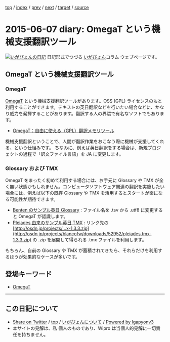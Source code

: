 [top](../index.html) 
 / [index](index.html) 
 / [prev](ig150605.html) 
 / [next](ig150608.html) 
 / [target](http://www.igapyon.jp/igapyon/diary/2015/ig150607.html) 
 / [source](https://github.com/igapyon/diary/blob/master/2015/ig150607.src.md) 

2015-06-07 diary: OmegaT という機械支援翻訳ツール
=====================================================================================================
[![いがぴょんの日記](http://www.igapyon.jp/igapyon/diary/images/iga200306s.jpg "いがぴょん")](http://www.igapyon.jp/igapyon/diary/memo/memoigapyon.html) 日記形式でつづる [いがぴょん](http://www.igapyon.jp/igapyon/diary/memo/memoigapyon.html)コラム ウェブページです。

## OmegaT という機械支援翻訳ツール


### OmegaT

[OmegaT](../keyword/omegat.html) という機械支援翻訳ツールがあります。OSS (GPL) ライセンスのもと利用することができます。テキストの英日翻訳などを行いたい場合などに、かなり威力を発揮することがあります。翻訳する人の界隈で有名なソフトでもあります。


* [OmegaT：自由に使える（GPL）翻訳メモリツール](http://www.omegat.org/ja/omegat.html)


機械支援翻訳ということで、人間が翻訳作業をおこなう際に機械が支援してくれる、という仕組みです。
ちなみに、例えば英日翻訳をする場合は、新規プロジェクトの過程で「訳文ファイル言語」を JA に変更します。


### Glossary および TMX

OmegaT をまったく初めて利用する場合には、お手元に Glossary や TMX が全く無い状態かもしれません。コンピュータソフトウェア関連の翻訳を実施したい場合には、例えば以下の既存 Glossary や TMX を活用するとスタートが楽になる可能性が期待できます。

* [Benten のサンプル英日 Glossary](http://svn.osdn.jp/svnroot/benten/trunk/benten.cat.glossary.data.tsv/glossary/BlancoNLpackGeneratorGlossary.tsv) : ファイル名を .tsv から .utf8 に変更すると OmegaT が認識します。
* [Pleiades 由来のサンプル英日 TMX](http://osdn.jp/projects/blancofw/releases/p7679) : リンク先の [http://osdn.jp/projects/...x-1.3.3.zip](http://osdn.jp/projects/blancofw/downloads/52952/pleiades.tmx-1.3.3.zip) の .zip を展開して得られる .tmx ファイルを利用します。

もちろん、自前の Glossary や TMX が蓄積されてきたら、それらだけを利用するほうが効果的なケースが多いです。

## 登場キーワード

* [OmegaT](../keyword/omegat.html)

----------------------------------------------------------------------------------------------------

## この日記について

* [Share on Twitter](https://twitter.com/intent/tweet?hashtags=igapyon%2Cdiary%2C%E3%81%84%E3%81%8C%E3%81%B4%E3%82%87%E3%82%93%2COmegaT&text=OmegaT+%E3%81%A8%E3%81%84%E3%81%86%E6%A9%9F%E6%A2%B0%E6%94%AF%E6%8F%B4%E7%BF%BB%E8%A8%B3%E3%83%84%E3%83%BC%E3%83%AB&url=http%3A%2F%2Fwww.igapyon.jp%2Figapyon%2Fdiary%2F2015%2Fig150607.html) / [top](../index.html) / [いがぴょんについて](http://www.igapyon.jp/igapyon/diary/memo/memoigapyon.html) / [Powered by Igapyonv3](https://github.com/igapyon/igapyonv3)
* 本サイトの見解は、私 個人のものであり、Wipro は当個人的見解に一切責任を持ちません。 
